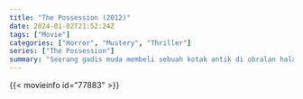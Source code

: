```yaml
---
title: "The Possession (2012)"
date: 2024-01-02T21:52:24Z
tags: ["Movie"]
categories: ["Horror", "Mustery", "Thriller"]
series: ["The Possession"]
summary: "Seorang gadis muda membeli sebuah kotak antik di obralan halaman, tidak menyadari bahwa di dalam kotak koleksi itu hidup roh kuno yang jahat. Ayah gadis itu bekerja sama dengan mantan istrinya untuk menemukan cara mengakhiri kutukan pada anak mereka."
---
```



<mux-player stream-type="on-demand"
src="https://kp3d-my.sharepoint.com/personal/ryoo_kp3d_onmicrosoft_com/_layouts/15/download.aspx?share=ETe-5ENJ-4RBgf5lcRPBR6YBh6Dam5I2ZIGEs7owjMvvbw" prefer-playback="mse" controls>

</mux-player>


{{< movieinfo id="77883" >}}

<script src="https://cdn.jsdelivr.net/npm/@mux/mux-player"></script>

 <script type="application/ld+json ">
{
"@context": "https://schema.org/",
"@type": "VideoObject",
"name": "The Possession",
"contentUrl": "https://stream.mux.com/014WB4BxVSE1ReaQHxfIlbq1N7vJFtpxo00d1mlC7EaE8.m3u8",
"thumbnailUrl": "https://www.themoviedb.org/t/p/original/9eSoJrj8LkbUzuPSJzgSXWKexKj.jpg?width=314&fit_mode=preserve&time=25",
"uploadDate": "2023-12-25T06:24:19Z",
}

</script>

